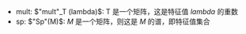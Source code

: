 - mult: $"mult"_T (lambda)$: T 是一个矩阵，这是特征值 $lambda$ 的重数
- sp: $"Sp"(M)$: $M$ 是一个矩阵，则这是 $M$ 的谱，即特征值集合
